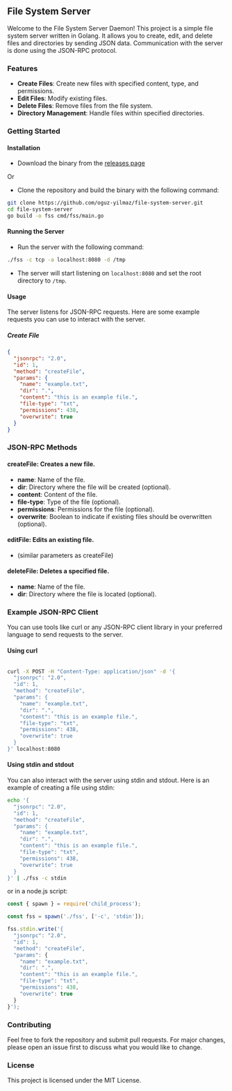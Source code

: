 ## File System Server

Welcome to the File System Server Daemon! This project is a simple file system
server written in Golang. It allows you to create, edit, and delete files and
directories by sending JSON data. Communication with the server is done using
the JSON-RPC protocol.

### Features

- **Create Files**: Create new files with specified content, type, and permissions.
- **Edit Files**: Modify existing files.
- **Delete Files**: Remove files from the file system.
- **Directory Management**: Handle files within specified directories.

### Getting Started

#### Installation

- Download the binary from the [releases
page](https://github.com/oguz-yilmaz/file-system-server/releases)

Or

- Clone the repository and build the binary with the following command:

```bash
git clone https://github.com/oguz-yilmaz/file-system-server.git
cd file-system-server
go build -o fss cmd/fss/main.go
```

#### Running the Server

- Run the server with the following command:

```bash
./fss -c tcp -a localhost:8080 -d /tmp
```

- The server will start listening on `localhost:8080` and set the root
directory to `/tmp`.

#### Usage

The server listens for JSON-RPC requests. Here are some example requests you
can use to interact with the server.

##### Create File

```json
{
  "jsonrpc": "2.0",
  "id": 1,
  "method": "createFile",
  "params": {
    "name": "example.txt",
    "dir": ".",
    "content": "this is an example file.",
    "file-type": "txt",
    "permissions": 438,
    "overwrite": true
  }
}
```

### JSON-RPC Methods

#### createFile: Creates a new file.

- **name**: Name of the file.
- **dir**: Directory where the file will be created (optional).
- **content**: Content of the file.
- **file-type**: Type of the file (optional).
- **permissions**: Permissions for the file (optional).
- **overwrite**: Boolean to indicate if existing files should be overwritten
(optional).

#### editFile: Edits an existing file.

- (similar parameters as createFile)

#### deleteFile: Deletes a specified file.

- **name**: Name of the file.
- **dir**: Directory where the file is located (optional).

### Example JSON-RPC Client

You can use tools like curl or any JSON-RPC client library in your preferred
language to send requests to the server.

#### Using curl

```bash

curl -X POST -H "Content-Type: application/json" -d '{
  "jsonrpc": "2.0",
  "id": 1,
  "method": "createFile",
  "params": {
    "name": "example.txt",
    "dir": ".",
    "content": "this is an example file.",
    "file-type": "txt",
    "permissions": 438,
    "overwrite": true
  }
}' localhost:8080
```

#### Using stdin and stdout

You can also interact with the server using stdin and stdout. Here is an
example of creating a file using stdin:

```bash
echo '{
  "jsonrpc": "2.0",
  "id": 1,
  "method": "createFile",
  "params": {
    "name": "example.txt",
    "dir": ".",
    "content": "this is an example file.",
    "file-type": "txt",
    "permissions": 438,
    "overwrite": true
  }
}' | ./fss -c stdin
```

or in a node.js script:

```javascript
const { spawn } = require('child_process');

const fss = spawn('./fss', ['-c', 'stdin']);

fss.stdin.write('{
  "jsonrpc": "2.0",
  "id": 1,
  "method": "createFile",
  "params": {
    "name": "example.txt",
    "dir": ".",
    "content": "this is an example file.",
    "file-type": "txt",
    "permissions": 438,
    "overwrite": true
  }
}');
```

### Contributing

Feel free to fork the repository and submit pull requests. For major changes,
please open an issue first to discuss what you would like to change.

### License

This project is licensed under the MIT License.

